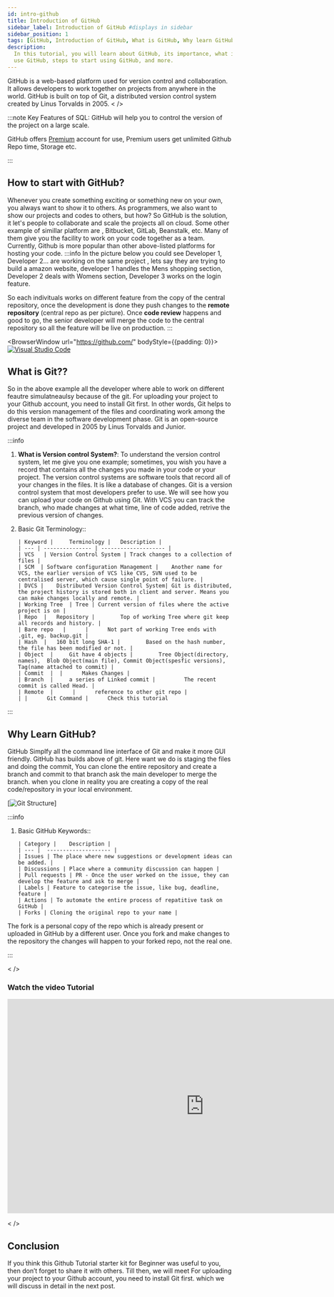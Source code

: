 ```yaml
---
id: intro-github
title: Introduction of GitHub
sidebar_label: Introduction of GitHub #displays in sidebar
sidebar_position: 1
tags: [GitHub, Introduction of GitHub, What is GitHub, Why learn GitHub, How to use GitHub]
description:
  In this tutorial, you will learn about GitHub, its importance, what is GitHub from Scratch, how to
  use GitHub, steps to start using GitHub, and more.
---
```


GitHub is a web-based platform used for version control and collaboration. It allows developers to
work together on projects from anywhere in the world. GitHub is built on top of Git, a distributed
version control system created by Linus Torvalds in 2005. < />

:::note Key Features of SQL: GitHub will help you to control the version of the project on a large
scale.

GitHub offers <a href="https://github.com/pricing">Premium</a> account for use, Premium users get
unlimited Github Repo time, Storage etc.

:::

## How to start with GitHub?

Whenever you create something exciting or something new on your own, you always want to show it to
others. As programmers, we also want to show our projects and codes to others, but how? So GitHub is
the solution, it let's people to collaborate and scale the projects all on cloud. Some other example
of simillar platform are , Bitbucket, GitLab, Beanstalk, etc. Many of them give you the facility to
work on your code together as a team. Currently, Github is more popular than other above-listed
platforms for hosting your code. :::info In the picture below you could see Developer 1, Developer
2... are working on the same project , lets say they are trying to build a amazon website, developer
1 handles the Mens shopping section, Developer 2 deals with Womens section, Developer 3 works on the
login feature.

So each indivituals works on different feature from the copy of the central repository, once the
development is done they push changes to the **remote repository** (central repo as per picture).
Once **code review** happens and good to go, the senior developer will merge the code to the central
repository so all the feature will be live on production. :::

<BrowserWindow url="https://github.com/" bodyStyle={{padding: 0}}>  
 [![Visual Studio Code](./assets/1-Introduction-to-github.png)](https://code.visualstudio.com/)
</BrowserWindow>

## What is Git??

So in the above example all the developer where able to work on different feautre simulatneaulsy
because of the git. For uploading your project to your Github account, you need to install Git
first. In other words, Git helps to do this version management of the files and coordinating work
among the diverse team in the software development phase. Git is an open-source project and
developed in 2005 by Linus Torvalds and Junior.

:::info

1.  **What is Version control System?**: To understand the version control system, let me give you
    one example; sometimes, you wish you have a record that contains all the changes you made in
    your code or your project. The version control systems are software tools that record all of
    your changes in the files. It is like a database of changes. Git is a version control system
    that most developers prefer to use. We will see how you can upload your code on Github using
    Git. With VCS you can track the branch, who made changes at what time, line of code added,
    retrive the previous version of changes.
2.  Basic Git Terminology::

        | Keyword | 	Terminology | 	Description |
        | --- | --------------- | -------------------- |
        | VCS   | Version Control System | Track changes to a collection of files |
        | SCM  | Software configuration Management | 	Another name for VCS, the earlier version of VCS like CVS, SVN used to be centralised server, which cause single point of failure. |
        | DVCS | 	Distributed Version Control System| Git is distributed, the project history is stored both in client and server. Means you can make changes locally and remote. |
        | Working Tree  | Tree | Current version of files where the active project is on |
        | Repo  | 	Repository | 		Top of working Tree where git keep all records and history. |
        | Bare repo   | 	 | 		Not part of working Tree ends with .git, eg. backup.git |
        | Hash  | 	160 bit long SHA-1 | 		Based on the hash number, the file has been modified or not. |
        | Object  | 	Git have 4 objects | 		Tree Object(directory, names),  Blob Object(main file), Commit Object(spesfic versions), Tag(name attached to commit) |
        | Commit  |  | 		Makes Changes |
        | Branch  | 	a series of Linked commit | 		The recent commit is called Head. |
        | Remote  | 	 | 		reference to other git repo |
        | | 	 Git Command | 		Check this tutorial

:::

## Why Learn GitHub?

GitHub Simplfy all the command line interface of Git and make it more GUI friendly. GitHub has
builds above of git. Here want we do is staging the files and doing the commit, You can clone the
entire repository and create a branch and commit to that branch ask the main developer to merge the
branch. when you clone in reality you are creating a copy of the real code/repository in your local
environment.

[![Git Structure](./assets/2-git-strucutre.png)]

:::info

1.  Basic GitHub Keywords::

        | Category | 	Description |
        | --- |  -------------------- |
        | Issues | The place where new suggestions or development ideas can be added. |
        | Discussions | Place where a community discussion can happen |
        | Pull requests | PR - Once the user worked on the issue, they can develop the feature and ask to merge |
        | Labels | Feature to categorise the issue, like bug, deadline, feature |
        | Actions | To automate the entire process of repatitive task on GitHub |
        | Forks | Cloning the original repo to your name |

The fork is a personal copy of the repo which is already present or uploaded in GitHub by a
different user. Once you fork and make changes to the repository the changes will happen to your
forked repo, not the real one.

:::

< />

### Watch the video Tutorial

<iframe width="880" height="480" src="https://www.youtube.com/embed/GrTV59Y84S8?list=PLrLTYhoDFx-kiuFiGQqVpYYZ56pIhUW63" title="How to start with GitHub in 2024 | Beginner&#39;s Guide" frameborder="0" allow="accelerometer; autoplay; clipboard-write; encrypted-media; gyroscope; picture-in-picture; web-share" referrerpolicy="strict-origin-when-cross-origin" allowfullscreen></iframe>

< />

## Conclusion

If you think this Github Tutorial starter kit for Beginner was useful to you, then don’t forget to
share it with others. Till then, we will meet For uploading your project to your Github account, you
need to install Git first. which we will discuss in detail in the next post.
